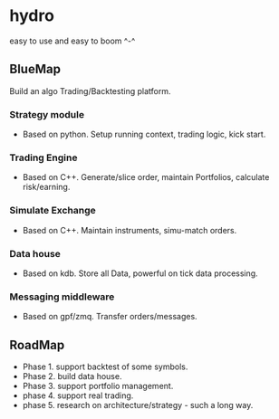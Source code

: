 # hydro

easy to use and easy to boom ^-^

## BlueMap
Build an algo Trading/Backtesting platform. 

### Strategy module 
- Based on python. Setup running context, trading logic, kick start.
### Trading Engine
- Based on C++. Generate/slice order, maintain Portfolios, calculate risk/earning.
### Simulate Exchange
- Based on C++. Maintain instruments, simu-match orders.
### Data house
- Based on kdb. Store all Data, powerful on tick data processing.
### Messaging middleware
- Based on gpf/zmq. Transfer orders/messages.

## RoadMap
- Phase 1. support backtest of some symbols.
- Phase 2. build data house.
- Phase 3. support portfolio management.
- phase 4. support real trading.
- phase 5. research on architecture/strategy - such a long way. 
